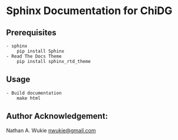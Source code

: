 # Sphinx Documentation for ChiDG


## Prerequisites

    - sphinx
        pip install Sphinx
    - Read The Docs Theme
        pip install sphinx_rtd_theme

## Usage

    - Build documentation
        make html



## Author Acknowledgement:
Nathan A. Wukie   <nwukie@gmail.com>






